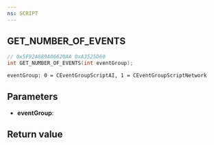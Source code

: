 ```yaml
---
ns: SCRIPT
---
```

## GET_NUMBER_OF_EVENTS

```c
// 0x5F92A689A06620AA 0xA3525D60
int GET_NUMBER_OF_EVENTS(int eventGroup);
```

```
eventGroup: 0 = CEventGroupScriptAI, 1 = CEventGroupScriptNetwork  
```

## Parameters
* **eventGroup**: 

## Return value
